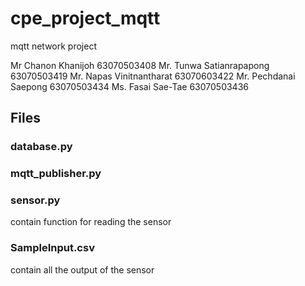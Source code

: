 # cpe_project_mqtt

mqtt network project  

Mr Chanon Khanijoh			63070503408
Mr. Tunwa Satianrapapong	63070503419
Mr. Napas Vinitnantharat	63070603422
Mr. Pechdanai Saepong  		63070503434
Ms. Fasai Sae-Tae	 		63070503436

## Files

### database.py

### mqtt_publisher.py

### sensor.py
 contain function for reading the sensor

### SampleInput.csv
contain all the output of the sensor